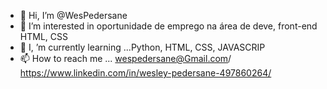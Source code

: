 - 👋 Hi, I’m @WesPedersane
- 👀 I’m interested in oportunidade de emprego na área de deve, front-end HTML, CSS
- 🌱 I, ’m currently learning ...Python, HTML, CSS, JAVASCRIP
- 📫 How to reach me ... wespedersane@Gmail.com/ https://www.linkedin.com/in/wesley-pedersane-497860264/
<!---
WesPedersane/WesPedersane is a ✨ special ✨ repository because its `README.md` (this file) appears on your GitHub profile.
You can click the Preview link to take a look at your changes.
--->
